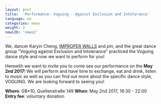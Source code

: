 ```yaml
---
layout: post
title:  'Performance: Voguing - Against Exclusion and Intolerance'
language: en
categories: news
weight: 2
newsID: 'news2'
---
```


We, dancer Karyin Cheng, [IMPROPER WALLS](http://www.improperwalls.com) and *pin*, and the great dance group "Voguing against Exclusion and Intolerance" practiced the Voguing dance style and now we want to perform for you!

Herewith we want to invite you to come see our performance on the **May 2nd 2017**! We will perform and have time to exchange, eat and drink, listen to music as well as you can find out more about the specific dance style, VOGUING. We are looking forward to seeing you! 

**Where**: GB*10, Quellenstraße 149 
**When**: May 2nd 2017, 18:30 - 22:00  
**Entry fee**: voluntary donation
